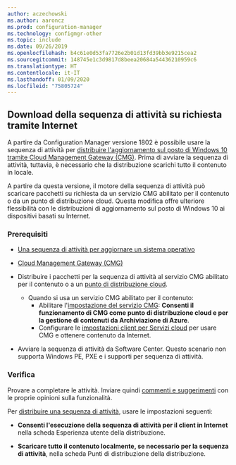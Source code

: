 ```yaml
---
author: aczechowski
ms.author: aaroncz
ms.prod: configuration-manager
ms.technology: configmgr-other
ms.topic: include
ms.date: 09/26/2019
ms.openlocfilehash: b4c61e0d53fa7726e2b01d13fd39bb3e9215cea2
ms.sourcegitcommit: 148745e1c3d9817d8beea20684a54436210959c6
ms.translationtype: HT
ms.contentlocale: it-IT
ms.lasthandoff: 01/09/2020
ms.locfileid: "75805724"
---
```

## <a name="bkmk_dodcmg"></a> Download della sequenza di attività su richiesta tramite Internet

<!--3601238-->
A partire da Configuration Manager versione 1802 è possibile usare la sequenza di attività per [distribuire l'aggiornamento sul posto di Windows 10 tramite Cloud Management Gateway (CMG)](/sccm/osd/deploy-use/deploy-a-task-sequence#deploy-windows-10-in-place-upgrade-via-cmg). Prima di avviare la sequenza di attività, tuttavia, è necessario che la distribuzione scarichi tutto il contenuto in locale.

A partire da questa versione, il motore della sequenza di attività può scaricare pacchetti su richiesta da un servizio CMG abilitato per il contenuto o da un punto di distribuzione cloud. Questa modifica offre ulteriore flessibilità con le distribuzioni di aggiornamento sul posto di Windows 10 ai dispositivi basati su Internet.

### <a name="prerequisites"></a>Prerequisiti

- [Una sequenza di attività per aggiornare un sistema operativo](/sccm/osd/deploy-use/create-a-task-sequence-to-upgrade-an-operating-system)

- [Cloud Management Gateway (CMG)](/sccm/core/clients/manage/cmg/setup-cloud-management-gateway)

- Distribuire i pacchetti per la sequenza di attività al servizio CMG abilitato per il contenuto o a un [punto di distribuzione cloud](/sccm/core/plan-design/hierarchy/use-a-cloud-based-distribution-point).

  - Quando si usa un servizio CMG abilitato per il contenuto:
    - Abilitare l'[impostazione del servizio CMG](/sccm/core/clients/manage/cmg/setup-cloud-management-gateway#settings): **Consenti il funzionamento di CMG come punto di distribuzione cloud e per la gestione di contenuti da Archiviazione di Azure**.
    - Configurare le [impostazioni client per Servizi cloud](/sccm/core/clients/deploy/about-client-settings#cloud-services) per usare CMG e ottenere contenuto da Internet.

- Avviare la sequenza di attività da Software Center. Questo scenario non supporta Windows PE, PXE e i supporti per sequenza di attività.

### <a name="try-it-out"></a>Verifica

Provare a completare le attività. Inviare quindi [commenti e suggerimenti](/sccm/core/understand/find-help#product-feedback) con le proprie opinioni sulla funzionalità.

Per [distribuire una sequenza di attività](/sccm/osd/deploy-use/deploy-a-task-sequence), usare le impostazioni seguenti:

- **Consenti l'esecuzione della sequenza di attività per il client in Internet** nella scheda Esperienza utente della distribuzione.

- **Scaricare tutto il contenuto localmente, se necessario per la sequenza di attività**, nella scheda Punti di distribuzione della distribuzione.